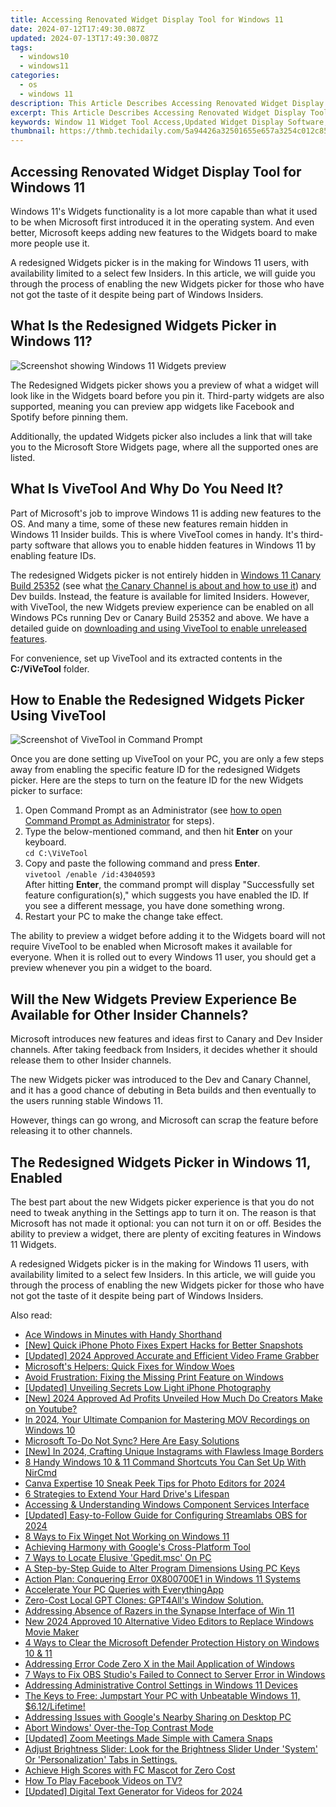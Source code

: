 ```yaml
---
title: Accessing Renovated Widget Display Tool for Windows 11
date: 2024-07-12T17:49:30.087Z
updated: 2024-07-13T17:49:30.087Z
tags:
  - windows10
  - windows11
categories:
  - os
  - windows 11
description: This Article Describes Accessing Renovated Widget Display Tool for Windows 11
excerpt: This Article Describes Accessing Renovated Widget Display Tool for Windows 11
keywords: Window 11 Widget Tool Access,Updated Widget Display Software,Renovated Widget Application,New Widget GUI for Win11,Enhanced Widget Display Windows,Widget Update Tool Release,Latest Widget Interface Win11
thumbnail: https://thmb.techidaily.com/5a94426a32501655e657a3254c012c85eb00e68b90f4fb83cdfc375f3ce534ef.jpg
---
```


## Accessing Renovated Widget Display Tool for Windows 11

 Windows 11's Widgets functionality is a lot more capable than what it used to be when Microsoft first introduced it in the operating system. And even better, Microsoft keeps adding new features to the Widgets board to make more people use it.

 A redesigned Widgets picker is in the making for Windows 11 users, with availability limited to a select few Insiders. In this article, we will guide you through the process of enabling the new Widgets picker for those who have not got the taste of it despite being part of Windows Insiders.

## What Is the Redesigned Widgets Picker in Windows 11?

![Screenshot showing Windows 11 Widgets preview](https://static1.makeuseofimages.com/wordpress/wp-content/uploads/2023/05/widgets-preview-in-windows-11.jpg)

 The Redesigned Widgets picker shows you a preview of what a widget will look like in the Widgets board before you pin it. Third-party widgets are also supported, meaning you can preview app widgets like Facebook and Spotify before pinning them.

 Additionally, the updated Widgets picker also includes a link that will take you to the Microsoft Store Widgets page, where all the supported ones are listed.

## What Is ViveTool And Why Do You Need It?

 Part of Microsoft's job to improve Windows 11 is adding new features to the OS. And many a time, some of these new features remain hidden in Windows 11 Insider builds. This is where ViveTool comes in handy. It's third-party software that allows you to enable hidden features in Windows 11 by enabling feature IDs.

 The redesigned Widgets picker is not entirely hidden in [Windows 11 Canary Build 25352](https://blogs.windows.com/windows-insider/2023/04/28/announcing-windows-11-insider-preview-build-25352/) (see what [the Canary Channel is about and how to use it](https://www.makeuseof.com/what-is-windows-insider-canary-channel/)) and Dev builds. Instead, the feature is available for limited Insiders. However, with ViveTool, the new Widgets preview experience can be enabled on all Windows PCs running Dev or Canary Build 25352 and above. We have a detailed guide on [downloading and using ViveTool to enable unreleased features](http://www.makeuseof.com/vivetool-windows-guide/).

 For convenience, set up ViveTool and its extracted contents in the **C:/ViVeTool** folder.

## How to Enable the Redesigned Widgets Picker Using ViveTool

![Screenshot of ViveTool in Command Prompt](https://static1.makeuseofimages.com/wordpress/wp-content/uploads/2023/05/command-prompt-enabling-new-widgets.jpg)

 Once you are done setting up ViveTool on your PC, you are only a few steps away from enabling the specific feature ID for the redesigned Widgets picker. Here are the steps to turn on the feature ID for the new Widgets picker to surface:

1. Open Command Prompt as an Administrator (see [how to open Command Prompt as Administrator](https://www.makeuseof.com/windows-run-command-prompt-admin/) for steps).
2. Type the below-mentioned command, and then hit **Enter** on your keyboard.  
`cd C:\ViVeTool`
3. Copy and paste the following command and press **Enter**.  
`vivetool /enable /id:43040593`  
 After hitting **Enter**, the command prompt will display "Successfully set feature configuration(s)," which suggests you have enabled the ID. If you see a different message, you have done something wrong.
4. Restart your PC to make the change take effect.

 The ability to preview a widget before adding it to the Widgets board will not require ViveTool to be enabled when Microsoft makes it available for everyone. When it is rolled out to every Windows 11 user, you should get a preview whenever you pin a widget to the board.

## Will the New Widgets Preview Experience Be Available for Other Insider Channels?

 Microsoft introduces new features and ideas first to Canary and Dev Insider channels. After taking feedback from Insiders, it decides whether it should release them to other Insider channels.

 The new Widgets picker was introduced to the Dev and Canary Channel, and it has a good chance of debuting in Beta builds and then eventually to the users running stable Windows 11\.

 However, things can go wrong, and Microsoft can scrap the feature before releasing it to other channels.

## The Redesigned Widgets Picker in Windows 11, Enabled

 The best part about the new Widgets picker experience is that you do not need to tweak anything in the Settings app to turn it on. The reason is that Microsoft has not made it optional: you can not turn it on or off. Besides the ability to preview a widget, there are plenty of exciting features in Windows 11 Widgets.

 A redesigned Widgets picker is in the making for Windows 11 users, with availability limited to a select few Insiders. In this article, we will guide you through the process of enabling the new Widgets picker for those who have not got the taste of it despite being part of Windows Insiders.



<ins class="adsbygoogle"
      style="display:block"
      data-ad-client="ca-pub-7571918770474297"
      data-ad-slot="8358498916"
      data-ad-format="auto"
      data-full-width-responsive="true"></ins>
<span class="atpl-alsoreadstyle">Also read:</span>
<div><ul>
<li><a href="https://win11-tips.techidaily.com/ace-windows-in-minutes-with-handy-shorthand/"><u>Ace Windows in Minutes with Handy Shorthand</u></a></li>
<li><a href="https://extra-approaches.techidaily.com/new-quick-iphone-photo-fixes-expert-hacks-for-better-snapshots/"><u>[New] Quick iPhone Photo Fixes  Expert Hacks for Better Snapshots</u></a></li>
<li><a href="https://video-screen-grab.techidaily.com/updated-2024-approved-accurate-and-efficient-video-frame-grabber/"><u>[Updated] 2024 Approved  Accurate and Efficient Video Frame Grabber</u></a></li>
<li><a href="https://win11-tips.techidaily.com/1719364066200-microsofts-helpers-quick-fixes-for-window-woes/"><u>Microsoft's Helpers: Quick Fixes for Window Woes</u></a></li>
<li><a href="https://win11-tips.techidaily.com/1719315730924-avoid-frustration-fixing-the-missing-print-feature-on-windows/"><u>Avoid Frustration: Fixing the Missing Print Feature on Windows</u></a></li>
<li><a href="https://some-skills.techidaily.com/updated-unveiling-secrets-low-light-iphone-photography/"><u>[Updated] Unveiling Secrets  Low Light iPhone Photography</u></a></li>
<li><a href="https://eaxpv-info.techidaily.com/new-2024-approved-ad-profits-unveiled-how-much-do-creators-make-on-youtube/"><u>[New] 2024 Approved  Ad Profits Unveiled  How Much Do Creators Make on Youtube?</u></a></li>
<li><a href="https://screen-sharing-recording.techidaily.com/in-2024-your-ultimate-companion-for-mastering-mov-recordings-on-windows-10/"><u>In 2024, Your Ultimate Companion for Mastering MOV Recordings on Windows 10</u></a></li>
<li><a href="https://win11-tips.techidaily.com/1719276634403-microsoft-to-do-not-sync-here-are-easy-solutions/"><u>Microsoft To-Do Not Sync? Here Are Easy Solutions</u></a></li>
<li><a href="https://instagram-clips.techidaily.com/new-in-2024-crafting-unique-instagrams-with-flawless-image-borders/"><u>[New] In 2024, Crafting Unique Instagrams with Flawless Image Borders</u></a></li>
<li><a href="https://win11-tips.techidaily.com/8-handy-windows-10-and-11-command-shortcuts-you-can-set-up-with-nircmd/"><u>8 Handy Windows 10 & 11 Command Shortcuts You Can Set Up With NirCmd</u></a></li>
<li><a href="https://fox-helps.techidaily.com/canva-expertise-10-sneak-peek-tips-for-photo-editors-for-2024/"><u>Canva Expertise  10 Sneak Peek Tips for Photo Editors for 2024</u></a></li>
<li><a href="https://win11-tips.techidaily.com/6-strategies-to-extend-your-hard-drives-lifespan/"><u>6 Strategies to Extend Your Hard Drive's Lifespan</u></a></li>
<li><a href="https://win11-tips.techidaily.com/accessing-and-understanding-windows-component-services-interface/"><u>Accessing & Understanding Windows Component Services Interface</u></a></li>
<li><a href="https://on-screen-recording.techidaily.com/updated-easy-to-follow-guide-for-configuring-streamlabs-obs-for-2024/"><u>[Updated] Easy-to-Follow Guide for Configuring Streamlabs OBS for 2024</u></a></li>
<li><a href="https://win11-tips.techidaily.com/8-ways-to-fix-winget-not-working-on-windows-11/"><u>8 Ways to Fix Winget Not Working on Windows 11</u></a></li>
<li><a href="https://win11-tips.techidaily.com/achieving-harmony-with-googles-cross-platform-tool/"><u>Achieving Harmony with Google's Cross-Platform Tool</u></a></li>
<li><a href="https://win11-tips.techidaily.com/7-ways-to-locate-elusive-gpeditmsc-on-pc/"><u>7 Ways to Locate Elusive 'Gpedit.msc' On PC</u></a></li>
<li><a href="https://win11-tips.techidaily.com/a-step-by-step-guide-to-alter-program-dimensions-using-pc-keys/"><u>A Step-by-Step Guide to Alter Program Dimensions Using PC Keys</u></a></li>
<li><a href="https://win11-tips.techidaily.com/action-plan-conquering-error-0x800700e1-in-windows-11-systems/"><u>Action Plan: Conquering Error 0X800700E1 in Windows 11 Systems</u></a></li>
<li><a href="https://win11-tips.techidaily.com/accelerate-your-pc-queries-with-everythingapp/"><u>Accelerate Your PC Queries with EverythingApp</u></a></li>
<li><a href="https://win11-tips.techidaily.com/1719266023156-zero-cost-local-gpt-clones-gpt4alls-window-solution/"><u>Zero-Cost Local GPT Clones: GPT4All's Window Solution.</u></a></li>
<li><a href="https://win11-tips.techidaily.com/addressing-absence-of-razers-in-the-synapse-interface-of-win-11/"><u>Addressing Absence of Razers in the Synapse Interface of Win 11</u></a></li>
<li><a href="https://ai-video-apps.techidaily.com/new-2024-approved-10-alternative-video-editors-to-replace-windows-movie-maker/"><u>New 2024 Approved 10 Alternative Video Editors to Replace Windows Movie Maker</u></a></li>
<li><a href="https://win11-tips.techidaily.com/4-ways-to-clear-the-microsoft-defender-protection-history-on-windows-10-and-11/"><u>4 Ways to Clear the Microsoft Defender Protection History on Windows 10 & 11</u></a></li>
<li><a href="https://win11-tips.techidaily.com/addressing-error-code-zero-x-in-the-mail-application-of-windows/"><u>Addressing Error Code Zero X in the Mail Application of Windows</u></a></li>
<li><a href="https://win11-tips.techidaily.com/7-ways-to-fix-obs-studios-failed-to-connect-to-server-error-in-windows/"><u>7 Ways to Fix OBS Studio's Failed to Connect to Server Error in Windows</u></a></li>
<li><a href="https://win11-tips.techidaily.com/addressing-administrative-control-settings-in-windows-11-devices/"><u>Addressing Administrative Control Settings in Windows 11 Devices</u></a></li>
<li><a href="https://win11-tips.techidaily.com/1719301459575-the-keys-to-free-jumpstart-your-pc-with-unbeatable-windows-11-612lifetime/"><u>The Keys to Free: Jumpstart Your PC with Unbeatable Windows 11, $6.12/Lifetime!</u></a></li>
<li><a href="https://win11-tips.techidaily.com/addressing-issues-with-googles-nearby-sharing-on-desktop-pc/"><u>Addressing Issues with Google's Nearby Sharing on Desktop PC</u></a></li>
<li><a href="https://win11-tips.techidaily.com/abort-windows-over-the-top-contrast-mode/"><u>Abort Windows' Over-the-Top Contrast Mode</u></a></li>
<li><a href="https://screen-sharing-recording.techidaily.com/updated-zoom-meetings-made-simple-with-camera-snaps/"><u>[Updated] Zoom Meetings Made Simple with Camera Snaps</u></a></li>
<li><a href="https://win11-tips.techidaily.com/1719367958537-adjust-brightness-slider-look-for-the-brightness-slider-under-system-or-personalization-tabs-in-settings/"><u>Adjust Brightness Slider: Look for the Brightness Slider Under 'System' Or 'Personalization' Tabs in Settings.</u></a></li>
<li><a href="https://win11-tips.techidaily.com/achieve-high-scores-with-fc-mascot-for-zero-cost/"><u>Achieve High Scores with FC Mascot for Zero Cost</u></a></li>
<li><a href="https://facebook-clips.techidaily.com/how-to-play-facebook-videos-on-tv/"><u>How To Play Facebook Videos on TV?</u></a></li>
<li><a href="https://facebook-record-videos.techidaily.com/updated-digital-text-generator-for-videos-for-2024/"><u>[Updated] Digital Text Generator for Videos for 2024</u></a></li>
</ul></div>
